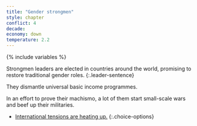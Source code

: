```yaml
---
title: "Gender strongmen"
style: chapter
conflict: 4
decade: 
economy: down
temperature: 2.2
---
```


{% include variables %}

Strongmen leaders are elected in countries around the world, promising to restore traditional gender roles.
{:.leader-sentence}

They dismantle universal basic income programmes.

In an effort to prove their machismo, a lot of them start small-scale wars and beef up their militaries.

- [International tensions are heating up.](chapter_global-south-uprising-and-climate-wars.html)
{:.choice-options}
